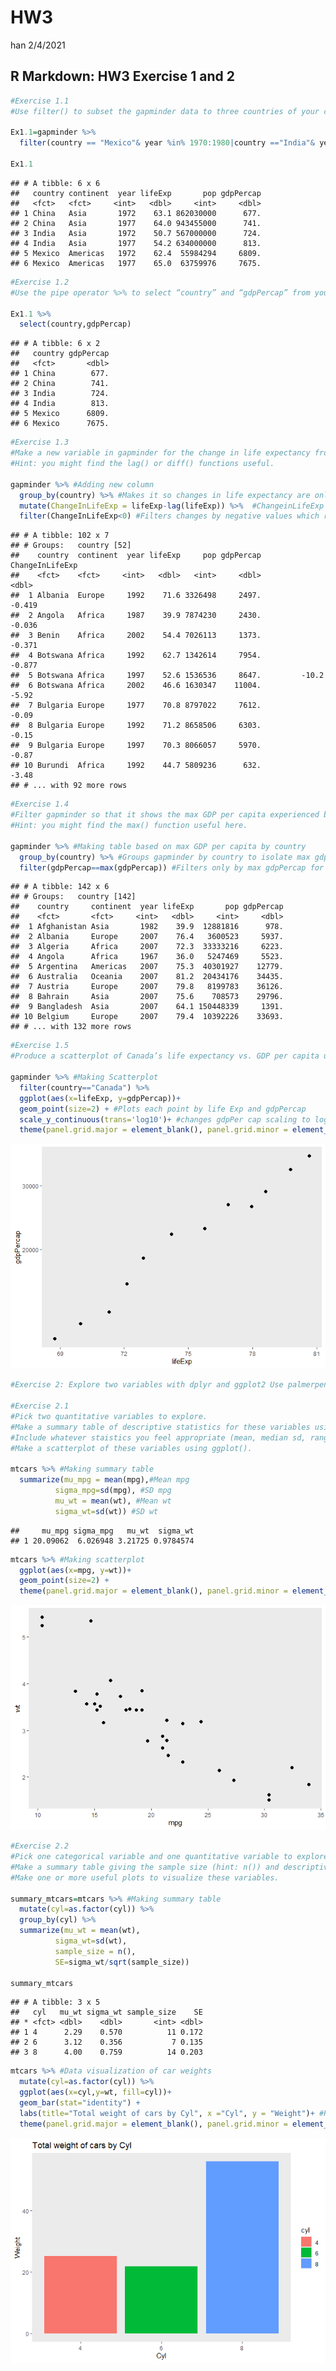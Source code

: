 HW3
================
han
2/4/2021

## R Markdown: HW3 Exercise 1 and 2

``` r
#Exercise 1.1
#Use filter() to subset the gapminder data to three countries of your choice in the 1970’s.

Ex1.1=gapminder %>% 
  filter(country == "Mexico"& year %in% 1970:1980|country =="India"& year %in% 1970:1980|country =="China" & year %in% 1970:1980)

Ex1.1
```

    ## # A tibble: 6 x 6
    ##   country continent  year lifeExp       pop gdpPercap
    ##   <fct>   <fct>     <int>   <dbl>     <int>     <dbl>
    ## 1 China   Asia       1972    63.1 862030000      677.
    ## 2 China   Asia       1977    64.0 943455000      741.
    ## 3 India   Asia       1972    50.7 567000000      724.
    ## 4 India   Asia       1977    54.2 634000000      813.
    ## 5 Mexico  Americas   1972    62.4  55984294     6809.
    ## 6 Mexico  Americas   1977    65.0  63759976     7675.

``` r
#Exercise 1.2
#Use the pipe operator %>% to select “country” and “gdpPercap” from your filtered dataset in 1.1.

Ex1.1 %>% 
  select(country,gdpPercap)
```

    ## # A tibble: 6 x 2
    ##   country gdpPercap
    ##   <fct>       <dbl>
    ## 1 China        677.
    ## 2 China        741.
    ## 3 India        724.
    ## 4 India        813.
    ## 5 Mexico      6809.
    ## 6 Mexico      7675.

``` r
#Exercise 1.3
#Make a new variable in gapminder for the change in life expectancy from the previous measurement. Filter this table to show all of the entries that have experienced a drop in life expectancy.
#Hint: you might find the lag() or diff() functions useful.

gapminder %>% #Adding new column
  group_by(country) %>% #Makes it so changes in life expectancy are only measured by country
  mutate(ChangeInLifeExp = lifeExp-lag(lifeExp)) %>%  #ChangeinLifeExp is the current row - previous row
  filter(ChangeInLifeExp<0) #Filters changes by negative values which represents decrease in life expectancy
```

    ## # A tibble: 102 x 7
    ## # Groups:   country [52]
    ##    country  continent  year lifeExp     pop gdpPercap ChangeInLifeExp
    ##    <fct>    <fct>     <int>   <dbl>   <int>     <dbl>           <dbl>
    ##  1 Albania  Europe     1992    71.6 3326498     2497.          -0.419
    ##  2 Angola   Africa     1987    39.9 7874230     2430.          -0.036
    ##  3 Benin    Africa     2002    54.4 7026113     1373.          -0.371
    ##  4 Botswana Africa     1992    62.7 1342614     7954.          -0.877
    ##  5 Botswana Africa     1997    52.6 1536536     8647.         -10.2  
    ##  6 Botswana Africa     2002    46.6 1630347    11004.          -5.92 
    ##  7 Bulgaria Europe     1977    70.8 8797022     7612.          -0.09 
    ##  8 Bulgaria Europe     1992    71.2 8658506     6303.          -0.15 
    ##  9 Bulgaria Europe     1997    70.3 8066057     5970.          -0.87 
    ## 10 Burundi  Africa     1992    44.7 5809236      632.          -3.48 
    ## # ... with 92 more rows

``` r
#Exercise 1.4
#Filter gapminder so that it shows the max GDP per capita experienced by each country.
#Hint: you might find the max() function useful here.

gapminder %>% #Making table based on max GDP per capita by country
  group_by(country) %>% #Groups gapminder by country to isolate max gdpPer cap for each country
  filter(gdpPercap==max(gdpPercap)) #Filters only by max gdpPercap for each country
```

    ## # A tibble: 142 x 6
    ## # Groups:   country [142]
    ##    country     continent  year lifeExp       pop gdpPercap
    ##    <fct>       <fct>     <int>   <dbl>     <int>     <dbl>
    ##  1 Afghanistan Asia       1982    39.9  12881816      978.
    ##  2 Albania     Europe     2007    76.4   3600523     5937.
    ##  3 Algeria     Africa     2007    72.3  33333216     6223.
    ##  4 Angola      Africa     1967    36.0   5247469     5523.
    ##  5 Argentina   Americas   2007    75.3  40301927    12779.
    ##  6 Australia   Oceania    2007    81.2  20434176    34435.
    ##  7 Austria     Europe     2007    79.8   8199783    36126.
    ##  8 Bahrain     Asia       2007    75.6    708573    29796.
    ##  9 Bangladesh  Asia       2007    64.1 150448339     1391.
    ## 10 Belgium     Europe     2007    79.4  10392226    33693.
    ## # ... with 132 more rows

``` r
#Exercise 1.5
#Produce a scatterplot of Canada’s life expectancy vs. GDP per capita using ggplot2, without defining a new variable. That is, after filtering the gapminder data set, pipe it directly into the ggplot() function. In your plot, put GDP per capita on a log scale.

gapminder %>% #Making Scatterplot
  filter(country=="Canada") %>% 
  ggplot(aes(x=lifeExp, y=gdpPercap))+
  geom_point(size=2) + #Plots each point by life Exp and gdpPercap
  scale_y_continuous(trans='log10')+ #changes gdpPer cap scaling to log scale
  theme(panel.grid.major = element_blank(), panel.grid.minor = element_blank())
```

![](HW3_files/figure-gfm/cars-1.png)<!-- -->

``` r
#Exercise 2: Explore two variables with dplyr and ggplot2 Use palmerpenguins::penguins or another dataset of your choice. (Check out a dataset from the datasets R package if you want!)

#Exercise 2.1
#Pick two quantitative variables to explore.
#Make a summary table of descriptive statistics for these variables using summarize().
#Include whatever staistics you feel appropriate (mean, median sd, range, etc.).
#Make a scatterplot of these variables using ggplot().

mtcars %>% #Making summary table
  summarize(mu_mpg = mean(mpg),#Mean mpg
          sigma_mpg=sd(mpg), #SD mpg
          mu_wt = mean(wt), #Mean wt
          sigma_wt=sd(wt)) #SD wt
```

    ##     mu_mpg sigma_mpg   mu_wt  sigma_wt
    ## 1 20.09062  6.026948 3.21725 0.9784574

``` r
mtcars %>% #Making scatterplot
  ggplot(aes(x=mpg, y=wt))+
  geom_point(size=2) +
  theme(panel.grid.major = element_blank(), panel.grid.minor = element_blank())
```

![](HW3_files/figure-gfm/cars-2.png)<!-- -->

``` r
#Exercise 2.2
#Pick one categorical variable and one quantitative variable to explore.
#Make a summary table giving the sample size (hint: n()) and descriptive statistics for the quantitative variable by group.
#Make one or more useful plots to visualize these variables.

summary_mtcars=mtcars %>% #Making summary table
  mutate(cyl=as.factor(cyl)) %>% 
  group_by(cyl) %>% 
  summarize(mu_wt = mean(wt),
          sigma_wt=sd(wt),
          sample_size = n(),
          SE=sigma_wt/sqrt(sample_size))

summary_mtcars
```

    ## # A tibble: 3 x 5
    ##   cyl   mu_wt sigma_wt sample_size    SE
    ## * <fct> <dbl>    <dbl>       <int> <dbl>
    ## 1 4      2.29    0.570          11 0.172
    ## 2 6      3.12    0.356           7 0.135
    ## 3 8      4.00    0.759          14 0.203

``` r
mtcars %>% #Data visualization of car weights
  mutate(cyl=as.factor(cyl)) %>% 
  ggplot(aes(x=cyl,y=wt, fill=cyl))+
  geom_bar(stat="identity") +
  labs(title="Total weight of cars by Cyl", x ="Cyl", y = "Weight")+ #Relabeling
  theme(panel.grid.major = element_blank(), panel.grid.minor = element_blank())
```

![](HW3_files/figure-gfm/cars-3.png)<!-- -->
